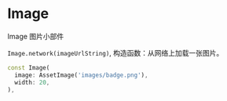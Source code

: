 # Image

Image 图片小部件

`Image.network(imageUrlString)`, 构造函数：从网络上加载一张图片。

```dart
const Image(
  image: AssetImage('images/badge.png'),
  width: 20,
),
```

